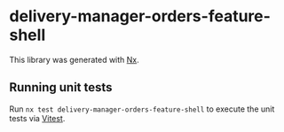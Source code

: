 # delivery-manager-orders-feature-shell

This library was generated with [Nx](https://nx.dev).

## Running unit tests

Run `nx test delivery-manager-orders-feature-shell` to execute the unit tests via [Vitest](https://vitest.dev/).
